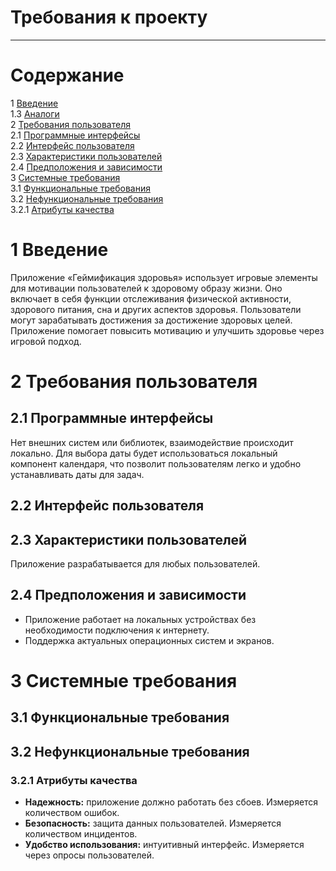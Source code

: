 # Требования к проекту

---

# Содержание
1 [Введение](#intro)     
1.3 [Аналоги](#analogues)  
2 [Требования пользователя](#user_requirements)  
2.1 [Программные интерфейсы](#software_interfaces)  
2.2 [Интерфейс пользователя](#user_interface)  
2.3 [Характеристики пользователей](#user_specifications)   
2.4 [Предположения и зависимости](#assumptions_and_dependencies)  
3 [Системные требования](#system_requirements)  
3.1 [Функциональные требования](#functional_requirements)   
3.2 [Нефункциональные требования](#non-functional_requirements)  
3.2.1 [Атрибуты качества](#quality_attributes)    

<a name="intro"/>

# 1 Введение

Приложение «Геймификация здоровья» использует игровые элементы для мотивации пользователей к здоровому образу жизни. Оно включает в себя функции отслеживания физической активности, здорового питания, сна и других аспектов здоровья. Пользователи могут зарабатывать достижения за достижение здоровых целей. Приложение помогает повысить мотивацию и улучшить здоровье через игровой подход. 

<a name="user_requirements"/>

# 2 Требования пользователя

<a name="software_interfaces"/>

## 2.1 Программные интерфейсы

Нет внешних систем или библиотек, взаимодействие происходит локально.
Для выбора даты будет использоваться локальный компонент календаря, что позволит пользователям легко и удобно устанавливать даты для задач.


<a name="user_interface"/>

## 2.2 Интерфейс пользователя

                                  

<a name="user_specifications"/>

## 2.3 Характеристики пользователей

Приложение разрабатывается для любых пользователей.

<a name="application_audience"/>

## 2.4 Предположения и зависимости
- Приложение работает на локальных устройствах без необходимости подключения к интернету.
- Поддержка актуальных операционных систем и экранов.

<a name="system_requirements"/>

# 3 Системные требования

<a name="functional_requirements"/>

## 3.1 Функциональные требования

<a name="main_functions"/>

## 3.2 Нефункциональные требования

<a name="quality_attributes"/>

### 3.2.1 Атрибуты качества
- **Надежность:** приложение должно работать без сбоев. Измеряется количеством ошибок.
- **Безопасность:** защита данных пользователей. Измеряется количеством инцидентов.
- **Удобство использования:** интуитивный интерфейс. Измеряется через опросы пользователей.
